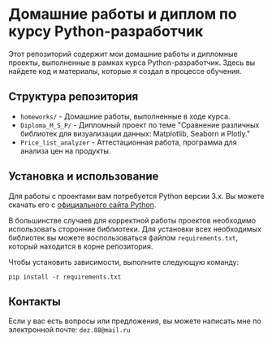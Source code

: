 # Домашние работы и диплом по курсу Python-разработчик

Этот репозиторий содержит мои домашние работы и дипломные проекты, выполненные в рамках курса Python-разработчик. Здесь вы найдете код и материалы, которые я создал в процессе обучения.

## Структура репозитория
- `homeworks/` - Домашние работы, выполненные в ходе курса.
- `Diploma_M_S_P/` - Дипломный проект по теме "Сравнение различных библиотек для визуализации данных: Matplotlib, Seaborn и Plotly."
- `Price_list_analyzer` - Аттестационная работа, программа для анализа цен на продукты.

## Установка и использование

Для работы с проектами вам потребуется Python версии 3.x. Вы можете скачать его с [официального сайта Python](https://www.python.org/downloads/).

В большинстве случаев для корректной работы проектов необходимо использовать сторонние библиотеки. Для установки всех необходимых библиотек вы можете воспользоваться файлом `requirements.txt`, который находится в корне репозитория. 

Чтобы установить зависимости, выполните следующую команду:

`pip install -r requirements.txt`

## Контакты

Если у вас есть вопросы или предложения, вы можете написать мне по электронной почте: `dez.08@mail.ru`